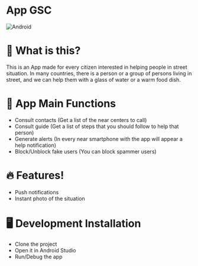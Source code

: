 # App GSC
![Android](https://res-3.cloudinary.com/crunchbase-production/image/upload/c_lpad,h_256,w_256,f_auto,q_auto:eco/qltkjzdqthkeali25e6q)

# 🤔 What is this?
This is an App made for every citizen interested in helping people in street situation. In many countries, there is a person or a group of persons living in street, and we can help them with a glass of water or a warm food dish.

# 🔮 App Main Functions
- Consult contacts (Get a list of the near centers to call)
- Consult guide (Get a list of steps that you should follow to help that person)
- Generate alerts (In every near smartphone with the app will appear a help notification)
- Block/Unblock fake users (You can block spammer users)

# 🔥 Features!
- Push notifications
- Instant photo of the situation

# 🖥 Development Installation
- Clone the project
- Open it in Android Studio
- Run/Debug the app
